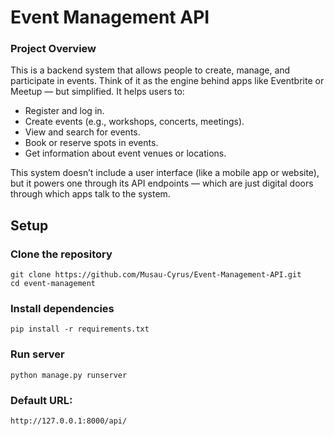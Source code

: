 # Event Management API
### Project Overview
This is a backend system that allows people to create, manage, and participate in events. Think of it as the engine behind apps like Eventbrite or Meetup — but simplified. It helps users to:
- Register and log in.
- Create events (e.g., workshops, concerts, meetings).
- View and search for events.
- Book or reserve spots in events.
- Get information about event venues or locations.</br>

This system doesn’t include a user interface (like a mobile app or website), but it powers one through its API endpoints — which are just digital doors through which apps talk to the system.

## Setup
### Clone the repository
```
git clone https://github.com/Musau-Cyrus/Event-Management-API.git
cd event-management
```
### Install dependencies
```
pip install -r requirements.txt
```
### Run server
```
python manage.py runserver
```
### Default URL:
```
http://127.0.0.1:8000/api/
```